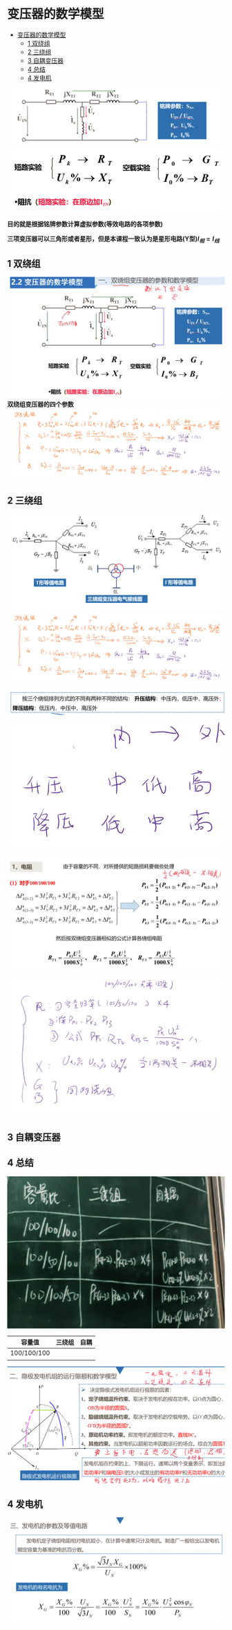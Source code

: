 <!--
 * @Author: Ashington ashington258@proton.me
 * @Date: 2024-09-13 17:12:41
 * @LastEditors: Ashington ashington258@proton.me
 * @LastEditTime: 2024-09-20 17:28:28
 * @FilePath: \Power_system_analysis\2-正序参数和等值电路\2-变压器的数学模型.md
 * @Descri           ption: 请填写简介
 * 联系方式:921488837@qq.com
 * Copyright (c) 2024 by ${git_name_email}, All Rights Reserved. 
-->

# 变压器的数学模型

- [变压器的数学模型](#变压器的数学模型)
  - [1 双绕组](#1-双绕组)
  - [2 三绕组](#2-三绕组)
  - [3 自耦变压器](#3-自耦变压器)
  - [4 总结](#4-总结)
  - [4 发电机](#4-发电机)


![alt text](image-10.png)
![alt text](image-11.png)

**目的就是根据铭牌参数计算虚拟参数(等效电路的各项参数)**

**三项变压器可以三角形或者星形，但是本课程一致认为是星形电路(Y型)$I_{相}=I_{线}$**

## 1 双绕组
![alt text](image-14.png)
**双绕组变压器的四个参数**
![alt text](image-15.png)

## 2 三绕组
![alt text](image-16.png)
![alt text](image-15.png)

![alt text](image-17.png)

![alt text](image-18.png)

![alt text](image-19.png)

![alt text](image-20.png)

## 3 自耦变压器

## 4 总结


![alt text](image-21.png)

| 容量值      | 三绕组 | 自耦 |
| ----------- | ------ | ---- |
| 100/100/100 |        |      |
|             |        |      |



![alt text](image-22.png)


## 4 发电机

![alt text](image-23.png)